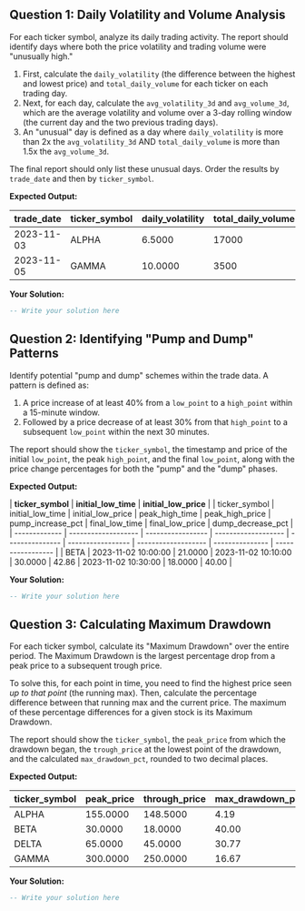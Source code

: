 ## Question 1: Daily Volatility and Volume Analysis

For each ticker symbol, analyze its daily trading activity. The report should identify days where both the price volatility and trading volume were "unusually high."

1. First, calculate the `daily_volatility` (the difference between the highest and lowest price) and `total_daily_volume` for each ticker on each trading day.
2. Next, for each day, calculate the `avg_volatility_3d` and `avg_volume_3d`, which are the average volatility and volume over a 3-day rolling window (the current day and the two previous trading days).
3. An "unusual" day is defined as a day where `daily_volatility` is more than 2x the `avg_volatility_3d` AND `total_daily_volume` is more than 1.5x the `avg_volume_3d`.

The final report should only list these unusual days. Order the results by `trade_date` and then by `ticker_symbol`.

**Expected Output:**

| trade_date | ticker_symbol | daily_volatility | total_daily_volume | avg_volatility_3d | avg_volume_3d |
| ---------- | ------------- | ---------------- | ------------------ | ----------------- | ------------- |
| 2023-11-03 | ALPHA         | 6.5000           | 17000              | 2.60              | 7500.00       |
| 2023-11-05 | GAMMA         | 10.0000          | 3500               | 3.33              | 1833.33       |
**Your Solution:**

```sql
-- Write your solution here
```

## Question 2: Identifying "Pump and Dump" Patterns

Identify potential "pump and dump" schemes within the trade data. A pattern is defined as:

1. A price increase of at least 40% from a `low_point` to a `high_point` within a 15-minute window.
2. Followed by a price decrease of at least 30% from that `high_point` to a subsequent `low_point` within the next 30 minutes.

The report should show the `ticker_symbol`, the timestamp and price of the initial `low_point`, the peak `high_point`, and the final `low_point`, along with the price change percentages for both the "pump" and the "dump" phases.

**Expected Output:**

| **ticker_symbol** | **initial_low_time** | **initial_low_price** | | ticker_symbol | initial_low_time    | initial_low_price | peak_high_time      | peak_high_price | pump_increase_pct | final_low_time      | final_low_price | dump_decrease_pct |
| ------------- | ------------------- | ----------------- | ------------------- | --------------- | ----------------- | ------------------- | --------------- | ----------------- |
| BETA          | 2023-11-02 10:00:00 | 21.0000           | 2023-11-02 10:10:00 | 30.0000         | 42.86             | 2023-11-02 10:30:00 | 18.0000         | 40.00             |


**Your Solution:**

```sql
-- Write your solution here
```

## Question 3: Calculating Maximum Drawdown

For each ticker symbol, calculate its "Maximum Drawdown" over the entire period. The Maximum Drawdown is the largest percentage drop from a peak price to a subsequent trough price.

To solve this, for each point in time, you need to find the highest price seen *up to that point* (the running max). Then, calculate the percentage difference between that running max and the current price. The maximum of these percentage differences for a given stock is its Maximum Drawdown.

The report should show the `ticker_symbol`, the `peak_price` from which the drawdown began, the `trough_price` at the lowest point of the drawdown, and the calculated `max_drawdown_pct`, rounded to two decimal places.

**Expected Output:**

| ticker_symbol | peak_price | through_price | max_drawdown_pct |
| ------------- | ---------- | ------------- | ---------------- |
| ALPHA         | 155.0000   | 148.5000      | 4.19             |
| BETA          | 30.0000    | 18.0000       | 40.00            |
| DELTA         | 65.0000    | 45.0000       | 30.77            |
| GAMMA         | 300.0000   | 250.0000      | 16.67            |

**Your Solution:**

```sql
-- Write your solution here
```
